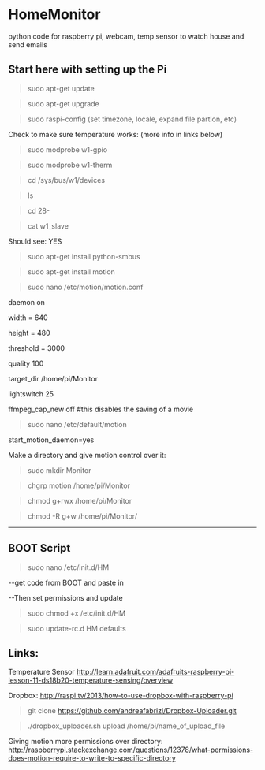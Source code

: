 HomeMonitor
===========
python code for raspberry pi, webcam, temp sensor to watch house and send emails

Start here with setting up the Pi
---------------------------------
>sudo apt-get update

>sudo apt-get upgrade

>sudo raspi-config    (set timezone, locale, expand file partion, etc)

Check to make sure temperature works:  (more info in links below)

>sudo modprobe w1-gpio

>sudo modprobe w1-therm

>cd /sys/bus/w1/devices

>ls

>cd 28- <tab>

>cat w1_slave

Should see: YES


>sudo apt-get install python-smbus

>sudo apt-get install motion

>sudo nano /etc/motion/motion.conf

daemon on

width = 640

height = 480

threshold = 3000

quality 100

target_dir /home/pi/Monitor

lightswitch 25

ffmpeg_cap_new off   #this disables the saving of a movie

>sudo nano /etc/default/motion

start_motion_daemon=yes


Make a directory and give motion control over it:

>sudo mkdir Monitor

>chgrp motion /home/pi/Monitor

>chmod g+rwx /home/pi/Monitor

>chmod -R g+w /home/pi/Monitor/


-----------
BOOT Script
-----------
>sudo nano /etc/init.d/HM

--get code from BOOT and paste in

--Then set permissions and update

>sudo chmod +x /etc/init.d/HM

>sudo update-rc.d HM defaults



Links:
------
Temperature Sensor
http://learn.adafruit.com/adafruits-raspberry-pi-lesson-11-ds18b20-temperature-sensing/overview

Dropbox:
http://raspi.tv/2013/how-to-use-dropbox-with-raspberry-pi
>git clone https://github.com/andreafabrizi/Dropbox-Uploader.git

>./dropbox_uploader.sh upload /home/pi/name_of_upload_file

Giving motion more permissions over directory:
http://raspberrypi.stackexchange.com/questions/12378/what-permissions-does-motion-require-to-write-to-specific-directory
